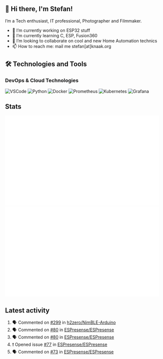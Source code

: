 ## 👋 Hi there, I'm Stefan!
I’m a Tech enthusiast, IT professional, Photographer and Filmmaker.

- 🔭 I’m currently working on ESP32 stuff
- 🌱 I’m currently learning C, ESP, Fusion360
- 👯 I’m looking to collaborate on cool and new Home Automation technics
- 📫 How to reach me: mail me stefan[at]knaak.org

## 🛠️ Technologies and Tools
### DevOps & Cloud Technologies
<p>
  <img alt="VSCode" src="https://img.shields.io/badge/-VSCode-007ACC?style=flat&logo=visual-studio-code&logoColor=white" /> 
  <img alt="Python" src="https://img.shields.io/badge/-Python-3776AB?style=flat&logo=python&logoColor=white" /> 
  <img alt="Docker" src="https://img.shields.io/badge/-Docker-2496ED?style=flat&logo=docker&logoColor=white" />   
  <img alt="Prometheus" src="https://img.shields.io/badge/-Prometheus-E6522C?style=flat&logo=prometheus&logoColor=white" />
  <img alt="Kubernetes" src="https://img.shields.io/badge/-Kubernetes-326CE5?style=flat&logo=kubernetes&logoColor=white" />
  <img alt="Grafana" src="https://img.shields.io/badge/-Grafana-F46800?style=flat&logo=grafana&logoColor=white" />
</p>

## Stats

![](https://github.com/corgan2222/github-stats/blob/master/generated/overview.svg) ![](https://github.com/corgan2222/github-stats/blob/master/generated/languages.svg)


## Latest activity

<!--START_SECTION:activity-->
1. 🗣 Commented on [#299](https://github.com/h2zero/NimBLE-Arduino/issues/299) in [h2zero/NimBLE-Arduino](https://github.com/h2zero/NimBLE-Arduino)
2. 🗣 Commented on [#80](https://github.com/ESPresense/ESPresense/issues/80) in [ESPresense/ESPresense](https://github.com/ESPresense/ESPresense)
3. 🗣 Commented on [#80](https://github.com/ESPresense/ESPresense/issues/80) in [ESPresense/ESPresense](https://github.com/ESPresense/ESPresense)
4. ❗️ Opened issue [#77](https://github.com/ESPresense/ESPresense/issues/77) in [ESPresense/ESPresense](https://github.com/ESPresense/ESPresense)
5. 🗣 Commented on [#73](https://github.com/ESPresense/ESPresense/issues/73) in [ESPresense/ESPresense](https://github.com/ESPresense/ESPresense)
<!--END_SECTION:activity-->

<!--

